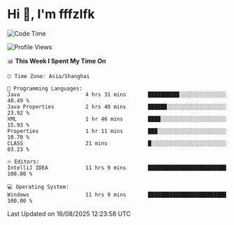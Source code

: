 # Hi 👋, I'm fffzlfk

<!--START_SECTION:waka-->
![Code Time](http://img.shields.io/badge/Code%20Time-1%2C324%20hrs%2046%20mins-blue)

![Profile Views](http://img.shields.io/badge/Profile%20Views-0-blue)

📊 **This Week I Spent My Time On** 

```text
🕑︎ Time Zone: Asia/Shanghai

💬 Programming Languages: 
Java                     4 hrs 31 mins       ██████████░░░░░░░░░░░░░░░   40.49 % 
Java Properties          2 hrs 40 mins       ██████░░░░░░░░░░░░░░░░░░░   23.92 % 
XML                      1 hr 46 mins        ████░░░░░░░░░░░░░░░░░░░░░   15.93 % 
Properties               1 hr 11 mins        ███░░░░░░░░░░░░░░░░░░░░░░   10.70 % 
CLASS                    21 mins             █░░░░░░░░░░░░░░░░░░░░░░░░   03.23 % 

🔥 Editors: 
IntelliJ IDEA            11 hrs 9 mins       █████████████████████████   100.00 % 

💻 Operating System: 
Windows                  11 hrs 9 mins       █████████████████████████   100.00 % 
```


 Last Updated on 16/08/2025 12:23:58 UTC
<!--END_SECTION:waka-->
